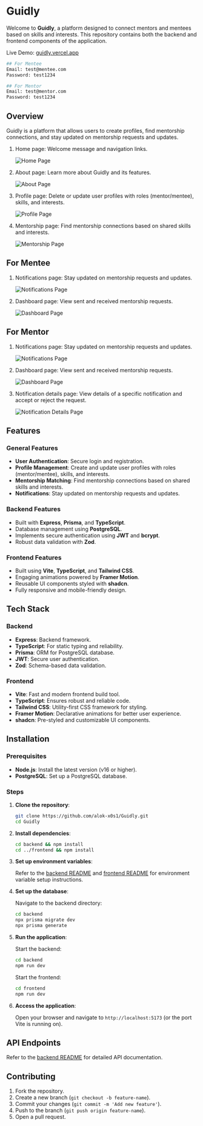 # Guidly

Welcome to **Guidly**, a platform designed to connect mentors and mentees based on skills and interests. This repository contains both the backend and frontend components of the application.

Live Demo: [guidly.vercel.app](https://guidly.vercel.app)

```sh
## For Mentee
Email: test@mentee.com
Password: test1234

## For Mentor
Email: test@mentor.com
Password: test1234
```

## Overview

Guidly is a platform that allows users to create profiles, find mentorship connections, and stay updated on mentorship requests and updates.

1. Home page: Welcome message and navigation links.

    ![Home Page](./client/public/home.png)

2. About page: Learn more about Guidly and its features.

    ![About Page](./client/public/about.png)

3. Profile page: Delete or update user profiles with roles (mentor/mentee), skills, and interests.

    ![Profile Page](./client/public/profile.png)

4. Mentorship page: Find mentorship connections based on shared skills and interests.

    ![Mentorship Page](./client/public/mentorship.png)

## For Mentee

1. Notifications page: Stay updated on mentorship requests and updates.

    ![Notifications Page](./client/public/notification_mentee.png)

2. Dashboard page: View sent and received mentorship requests.

    ![Dashboard Page](./client/public/dashboard_mentee.png)

## For Mentor

1. Notifications page: Stay updated on mentorship requests and updates.

    ![Notifications Page](./client/public/notification_mentor.png)

2. Dashboard page: View sent and received mentorship requests.

    ![Dashboard Page](./client/public/dashboard_mentor.png)

3. Notification details page: View details of a specific notification and accept or reject the request.

    ![Notification Details Page](./client/public/notification_detail.png)

## Features

### General Features

-   **User Authentication**: Secure login and registration.
-   **Profile Management**: Create and update user profiles with roles (mentor/mentee), skills, and interests.
-   **Mentorship Matching**: Find mentorship connections based on shared skills and interests.
-   **Notifications**: Stay updated on mentorship requests and updates.

### Backend Features

-   Built with **Express**, **Prisma**, and **TypeScript**.
-   Database management using **PostgreSQL**.
-   Implements secure authentication using **JWT** and **bcrypt**.
-   Robust data validation with **Zod**.

### Frontend Features

-   Built using **Vite**, **TypeScript**, and **Tailwind CSS**.
-   Engaging animations powered by **Framer Motion**.
-   Reusable UI components styled with **shadcn**.
-   Fully responsive and mobile-friendly design.

## Tech Stack

### Backend

-   **Express**: Backend framework.
-   **TypeScript**: For static typing and reliability.
-   **Prisma**: ORM for PostgreSQL database.
-   **JWT**: Secure user authentication.
-   **Zod**: Schema-based data validation.

### Frontend

-   **Vite**: Fast and modern frontend build tool.
-   **TypeScript**: Ensures robust and reliable code.
-   **Tailwind CSS**: Utility-first CSS framework for styling.
-   **Framer Motion**: Declarative animations for better user experience.
-   **shadcn**: Pre-styled and customizable UI components.

## Installation

### Prerequisites

-   **Node.js**: Install the latest version (v16 or higher).
-   **PostgreSQL**: Set up a PostgreSQL database.

### Steps

1. **Clone the repository**:

    ```bash
    git clone https://github.com/alok-x0s1/Guidly.git
    cd Guidly
    ```

2. **Install dependencies**:

    ```bash
    cd backend && npm install
    cd ../frontend && npm install
    ```

3. **Set up environment variables**:

    Refer to the [backend README](/server/README.md) and [frontend README](/client/README.md) for environment variable setup instructions.

4. **Set up the database**:

    Navigate to the backend directory:

    ```bash
    cd backend
    npx prisma migrate dev
    npx prisma generate
    ```

5. **Run the application**:

    Start the backend:

    ```bash
    cd backend
    npm run dev
    ```

    Start the frontend:

    ```bash
    cd frontend
    npm run dev
    ```

6. **Access the application**:

    Open your browser and navigate to `http://localhost:5173` (or the port Vite is running on).

## API Endpoints

Refer to the [backend README](/server/README.md) for detailed API documentation.

## Contributing

1. Fork the repository.
2. Create a new branch (`git checkout -b feature-name`).
3. Commit your changes (`git commit -m 'Add new feature'`).
4. Push to the branch (`git push origin feature-name`).
5. Open a pull request.
````
